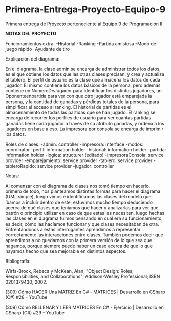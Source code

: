 # Primera-Entrega-Proyecto-Equipo-9
Primera entrega de Proyecto perteneciente al Equipo 9 de Programación II

**NOTAS DEL PROYECTO**

Funcionamientos extra: 
-Historial 
-Ranking 
-Partida amistosa 
-Modo de juego rápido 
-Ayudante de tiro 

Explicación del diagrama: 

En el diagrama, la clase admin se encarga de administrar todos los datos, es el que obtiene los datos que las otras clases precisan, y crea y actualiza el tablero. 
El perfil de usuario es la clase que almacena los datos de cada jugador. El mismo contiene los datos básicos de la persona, pero además contiene un NumeroDeJugador para identificar los distintos jugadores, un Oponenteenpartida para ver con que otro jugador está emparejada la persona, y la cantidad de ganadas y pérdidas totales de la persona, para simplificar el acceso al ranking. 
El historial de partidas es el almacenamiento de todas las partidas que se han jugado. 
El ranking se encarga de recorrer los perfiles de usuario para ver cuantas partidas ganadas tiene cada jugador a través de su atributo ganadas, y ordena a los jugadores en base a eso. 
La impresora por consola se encarga de imprimir los datos. 

 

 

Roles de clases: 
-admin: controller 
-impresora: interface 
-modos: coordinator 
-perfil: information holder 
-historial: information holder 
-partida: information holder 
-logica: structurer (editado) 
-impresoraConsola: service provider 
-emparejamiento: service provider 
-tablero: service provider 
-tableroRapido: service provider 
-jugador: controller 

 

Notas: 

Al comenzar con el diagrama de clases nos tomó tiempo en hacerlo, primero de todo, nos planteamos distintas formas para hacer el diagrama (UML simple), luego vimos e identificamos las clases del modelo que íbamos a incluir dentro de este, estuvimos mucho tiempo deduciendo acerca de qué clases que teníamos que hacer y analizarlas para ver que patrón o principio utilizar en caso de que estas las necesiten, luego hechas las clases en el diagrama fuimos pensando en cuál era su funcionamiento, es decir, cómo las hacíamos funcionar y que clases necesitaban de otra.  
Enfrentándonos a estas interrogantes aprendimos a representar correctamente las interacciones entre clases. 
También podemos decir que aprendimos a no quedarnos con la primera versión de lo que sea que hagamos, porque siempre puede haber un caso acerca de que lo que hayamos hecho que sea mejorable en distintos aspectos. 

 

Bibliografía: 

Wirfs-Brock, Rebeca y McKean, Alan; "Object Design: Roles, Responsibilities, and Collaborations"; Addison-Wesley Professional; ISBN 0201379430; 2002. 

(309) Cómo HACER Una MATRIZ En C# - MATRICES | Desarrollo en CSharp (C#) #28 - YouTube 

(309) Cómo RELLENAR Y LEER MATRICES En C# - Ejercicio | Desarrollo en CSharp (C#) #29 - YouTube  
